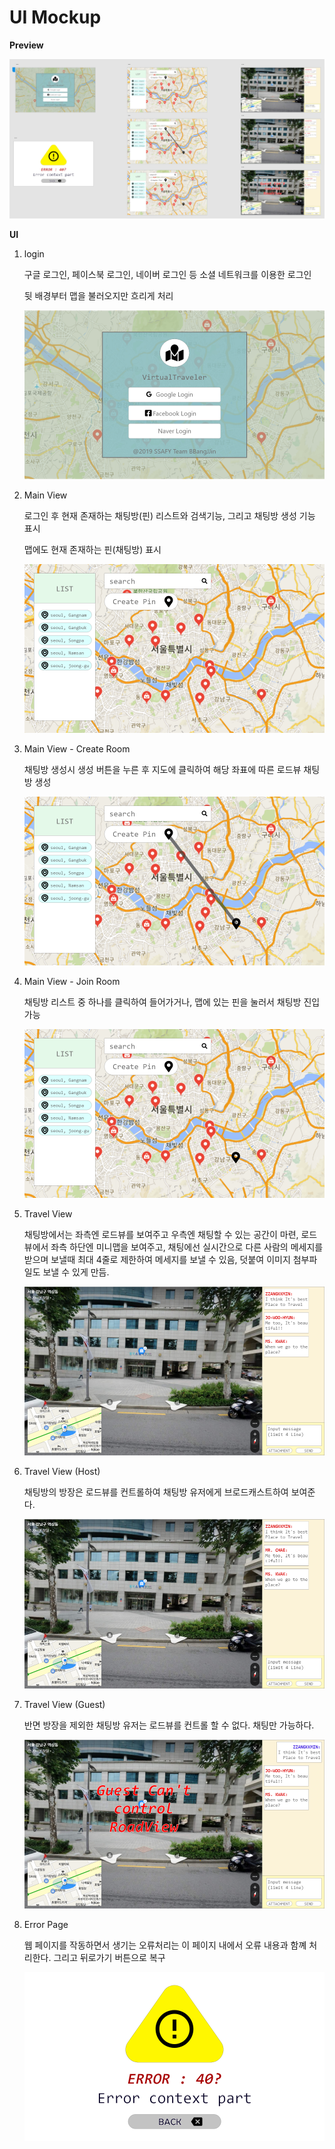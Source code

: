 <h1>UI Mockup</h1>

**Preview**

  <img src="./mockup/mockup.png">  



**UI**

1. login

   구글 로그인, 페이스북 로그인, 네이버 로그인 등 소셜 네트워크를 이용한 로그인

   뒷 배경부터 맵을 불러오지만 흐리게 처리

   <img src="./mockup/login_view.png">

2. Main View

   로그인 후 현재 존재하는 채팅방(핀) 리스트와 검색기능, 그리고 채팅방 생성 기능 표시

   맵에도 현재 존재하는 핀(채팅방) 표시 

   <img src="./mockup/main_view.png">

3. Main View - Create Room

   채팅방 생성시 생성 버튼을 누른 후 지도에 클릭하여 해당 좌표에 따른 로드뷰 채팅방 생성

   <img src="./mockup/main_view_create_travel_view.png">

4. Main View - Join Room

   채팅방 리스트 중 하나를 클릭하여 들어가거나, 맵에 있는 핀을 눌러서 채팅방 진입 가능

   <img src="./mockup/main_view_join_travel_view.png">

5. Travel View

   채팅방에서는 좌측엔 로드뷰를 보여주고 우측엔 채팅할 수 있는 공간이 마련, 로드뷰에서 좌측 하단엔 미니맵을 보여주고, 채팅에선 실시간으로 다른 사람의 메세지를 받으며 보낼때 최대 4줄로 제한하여 메세지를 보낼 수 있음, 덧붙여 이미지 첨부파일도 보낼 수 있게 만듬.

   <img src="./mockup/travel_view.png">

6. Travel View (Host)

   채팅방의 방장은 로드뷰를 컨트롤하여 채팅방 유저에게 브로드캐스트하여 보여준다.

   <img src="./mockup/travel_view_host.png">

7. Travel View (Guest)

   반면 방장을 제외한 채팅방 유저는 로드뷰를 컨트롤 할 수 없다. 채팅만 가능하다.

   <img src="./mockup/travel_view_guest.png">

8. Error Page

   웹 페이지를 작동하면서 생기는 오류처리는 이 페이지 내에서 오류 내용과 함꼐 처리한다. 그리고 뒤로가기 버튼으로 복구

   <img src="./mockup/error_page.png">

   

